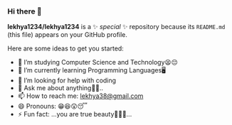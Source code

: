 ### Hi there 👋


**lekhya1234/lekhya1234** is a ✨ _special_ ✨ repository because its `README.md` (this file) appears on your GitHub profile.

Here are some ideas to get you started:

- 🔭 I’m studying Computer Science and Technology😫😔
- 🌱 I’m currently learning Programming Languages🖥
- 🤔 I’m looking for help with coding
- 💬 Ask me about anything🤪🤪..
- 📫 How to reach me: lekhya38@gmail.com
- 😄 Pronouns: 😁😆😲😴
- ⚡ Fun fact: ...you are true beauty🤩🤩🤩...

